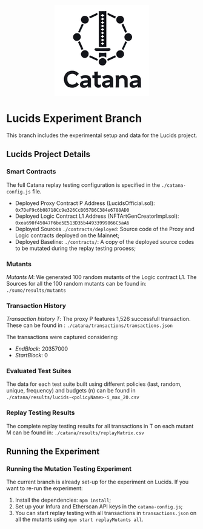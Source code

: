 <div align="center">
  <img src="resources/logo.png" width="250" />
</div>

# Lucids Experiment Branch
This branch includes the experimental setup and data for the Lucids project.

## Lucids Project Details

### Smart Contracts

The full Catana replay testing configuration is specified in the ```./catana-config.js``` file.

* Deployed Proxy Contract P Address (LucidsOfficial.sol): ```0x7DeF9c6b08718Cc9e326CcB057B6C384e6788AD0```
* Deployed Logic Contract L1 Address (NFTArtGenCreatorImpl.sol): ```0xea690f45047F6be5E513D35b44933999866C5aA6```
* Deployed Sources ```./contracts/deployed```: Source code of the Proxy and Logic contracts deployed on the Mainnet; 
* Deployed Baseline: ```./contracts/```: A copy of the deployed source codes to be mutated during the replay testing process; 

### Mutants
*Mutants M*: We generated 100 random mutants of the Logic contract L1. The Sources for all the 100 random mutants can be found in: ```./sumo/results/mutants``` 

### Transaction History
*Transaction history T*: The proxy P features 1,526 successfull transaction. These can be found in : ```./catana/transactions/transactions.json```

The transactions were captured considering:
- *EndBlock*: 20357000
- *StartBlock*: 0

### Evaluated Test Suites
The data for each test suite built using different policies (last, random, unique, frequency) and budgets (n) can be found in  ```./catana/results/lucids-<policyName>-i_max_20.csv```

### Replay Testing Results
The complete replay testing results for all transactions in T on each mutant M can be found in: ```./catana/results/replayMatrix.csv```

## Running the Experiment

### Running the Mutation Testing Experiment
The current branch is already set-up for the experiment on Lucids. If you want to re-run the experiment:

1. Install the dependencies: ```npm install```;
2. Set up your Infura and Etherscan API keys in the ```catana-config.js```;
3. You can start replay testing with all transactions in ```transactions.json``` on all the mutants using ```npm start replayMutants all```. 